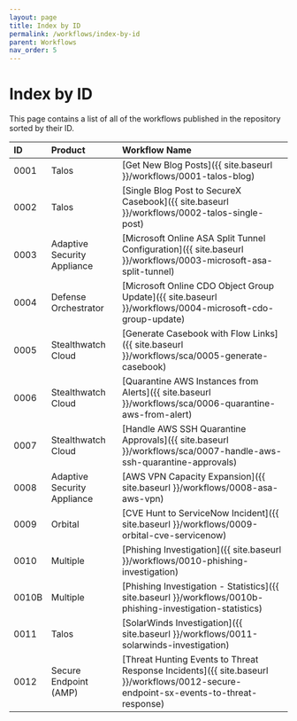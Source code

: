 ```yaml
---
layout: page
title: Index by ID
permalink: /workflows/index-by-id
parent: Workflows
nav_order: 5
---
```


# Index by ID
This page contains a list of all of the workflows published in the repository sorted by their ID.

| ID   | Product | Workflow Name |
|:-----|:--------|:--------------|
| 0001 | Talos | [Get New Blog Posts]({{ site.baseurl }}/workflows/0001-talos-blog) |
| 0002 | Talos | [Single Blog Post to SecureX Casebook]({{ site.baseurl }}/workflows/0002-talos-single-post) |
| 0003 | Adaptive Security Appliance | [Microsoft Online ASA Split Tunnel Configuration]({{ site.baseurl }}/workflows/0003-microsoft-asa-split-tunnel) |
| 0004 | Defense Orchestrator | [Microsoft Online CDO Object Group Update]({{ site.baseurl }}/workflows/0004-microsoft-cdo-group-update) |
| 0005 | Stealthwatch Cloud | [Generate Casebook with Flow Links]({{ site.baseurl }}/workflows/sca/0005-generate-casebook) |
| 0006 | Stealthwatch Cloud | [Quarantine AWS Instances from Alerts]({{ site.baseurl }}/workflows/sca/0006-quarantine-aws-from-alert) |
| 0007 | Stealthwatch Cloud | [Handle AWS SSH Quarantine Approvals]({{ site.baseurl }}/workflows/sca/0007-handle-aws-ssh-quarantine-approvals) |
| 0008 | Adaptive Security Appliance | [AWS VPN Capacity Expansion]({{ site.baseurl }}/workflows/0008-asa-aws-vpn) |
| 0009 | Orbital | [CVE Hunt to ServiceNow Incident]({{ site.baseurl }}/workflows/0009-orbital-cve-servicenow) |
| 0010 | Multiple | [Phishing Investigation]({{ site.baseurl }}/workflows/0010-phishing-investigation) |
| 0010B | Multiple | [Phishing Investigation - Statistics]({{ site.baseurl }}/workflows/0010b-phishing-investigation-statistics) |
| 0011 | Talos | [SolarWinds Investigation]({{ site.baseurl }}/workflows/0011-solarwinds-investigation) |
| 0012 | Secure Endpoint (AMP) | [Threat Hunting Events to Threat Response Incidents]({{ site.baseurl }}/workflows/0012-secure-endpoint-sx-events-to-threat-response)
